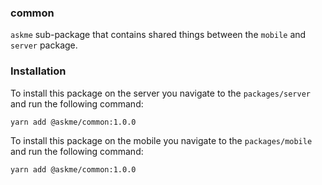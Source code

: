 ### common

`askme` sub-package that contains shared things between the `mobile` and `server` package.

### Installation

To install this package on the server you navigate to the `packages/server` and run the following command:

```shell
yarn add @askme/common:1.0.0
```

To install this package on the mobile you navigate to the `packages/mobile` and run the following command:

```shell
yarn add @askme/common:1.0.0
```
